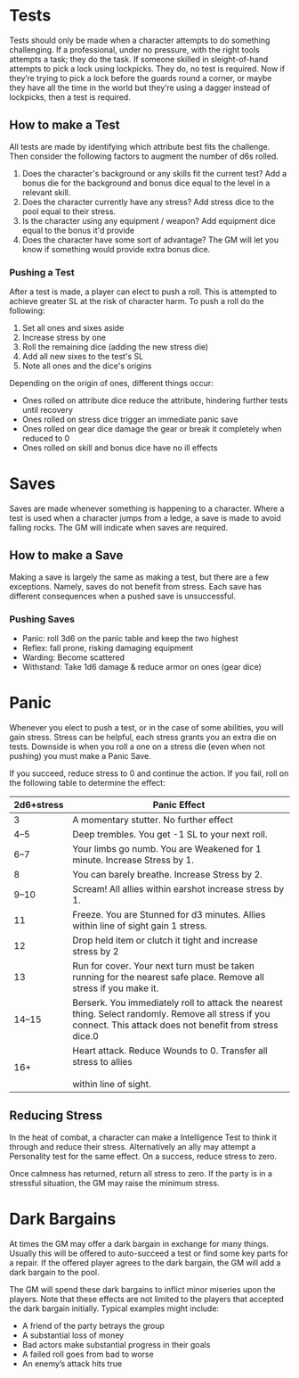 # Tests
Tests should only be made when a character attempts to do something challenging. If a professional, under no pressure, with the right tools attempts a task; they do the task. If someone skilled in sleight-of-hand attempts to pick a lock using lockpicks. They do, no test is required. Now if they’re trying to pick a lock before the guards round a corner, or maybe they have all the time in the world but they’re using a dagger instead of lockpicks, then a test is required. 
## How to make a Test
All tests are made by identifying which attribute best fits the challenge. Then consider the following factors to augment the number of d6s rolled.
1. Does the character's background or any skills fit the current test? Add a bonus die for the background and bonus dice equal to the level in a relevant skill.
2. Does the character currently have any stress? Add stress dice to the pool equal to their stress.
3. Is the character using any equipment / weapon? Add equipment dice equal to the bonus it'd provide
4. Does the character have some sort of advantage? The GM will let you know if something would provide extra bonus dice.
### Pushing a Test

After a test is made, a player can elect to push a roll. This is attempted to achieve greater SL at the risk of character harm. To push a roll do the following:
1. Set all ones and sixes aside
2. Increase stress by one
3. Roll the remaining dice (adding the new stress die)
4. Add all new sixes to the test's SL
5. Note all ones and the dice's origins

Depending on the origin of ones, different things occur:
+ Ones rolled on attribute dice reduce the attribute, hindering further tests until recovery
+ Ones rolled on stress dice trigger an immediate panic save
+ Ones rolled on gear dice damage the gear or break it completely when reduced to 0
+ Ones rolled on skill and bonus dice have no ill effects
# Saves
Saves are made whenever something is happening to a character. Where a test is used when a character jumps from a ledge, a save is made to avoid falling rocks. The GM will indicate when saves are required. 
## How to make a Save
Making a save is largely the same as making a test, but there are a few exceptions. Namely, saves do not benefit from stress. Each save has different consequences when a pushed save is unsuccessful.
### Pushing Saves
+ Panic: roll 3d6 on the panic table and keep the two highest
+ Reflex: fall prone, risking damaging equipment
+ Warding: Become scattered
+ Withstand: Take 1d6 damage & reduce armor on ones (gear dice)
# Panic
Whenever you elect to push a test, or in the case of some abilities, you will gain stress. Stress can be helpful, each stress grants you an extra die on tests. Downside is when you roll a one on a stress die (even when not pushing) you must make a Panic Save.

If you succeed, reduce stress to 0 and continue the action. If you fail, roll on the following table to determine the effect:

| 2d6+stress | Panic Effect                                                                                                                                                  |
| ---------- | ------------------------------------------------------------------------------------------------------------------------------------------------------------- |
| 3          | A momentary stutter. No further effect                                                                                                                        |
| 4–5        | Deep trembles. You get -1 SL to your next roll.                                                                                                               |
| 6–7        | Your limbs go numb. You are Weakened for 1 minute. Increase Stress by 1.                                                                                      |
| 8          | You can barely breathe. Increase Stress by 2.                                                                                                                 |
| 9–10       | Scream! All allies within earshot increase stress by 1.                                                                                                       |
| 11         | Freeze. You are Stunned for d3 minutes. Allies within line of sight gain 1 stress.                                                                            |
| 12         | Drop held item or clutch it tight and increase stress by 2                                                                                                    |
| 13         | Run for cover. Your next turn must be taken running for the nearest safe place. Remove all stress if you make it.                                             |
| 14–15      | Berserk. You immediately roll to attack the nearest thing. Select randomly. Remove all stress if you connect. This attack does not benefit from stress dice.0 |
| 16+        | Heart attack. Reduce Wounds to 0. Transfer all stress to allies<br><br>within line of sight.                                                                  |
## Reducing Stress
In the heat of combat, a character can make a Intelligence Test to think it through and reduce their stress. Alternatively an ally may attempt a Personality test for the same effect. On a success, reduce stress to zero.

Once calmness has returned, return all stress to zero. If the party is in a stressful situation, the GM may raise the minimum stress.
# Dark Bargains
At times the GM may offer a dark bargain in exchange for many things. Usually this will be offered to auto-succeed a test or find some key parts for a repair. If the offered player agrees to the dark bargain, the GM will add a dark bargain to the pool. 

The GM will spend these dark bargains to inflict minor miseries upon the players. Note that these effects are not limited to the players that accepted the dark bargain initially. Typical examples might include:

- A friend of the party betrays the group
- A substantial loss of money
- Bad actors make substantial progress in their goals
- A failed roll goes from bad to worse
- An enemy’s attack hits true
